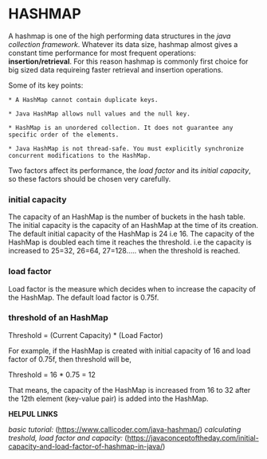 # HASHMAP

A hashmap is one of the high performing data structures in the *java collection framework*. Whatever its data size, hashmap almost gives a constant time performance for most frequent operations: **insertion/retrieval**. For this reason hashmap is commonly first choice for big sized data requireing faster retrieval and insertion operations.

Some of its key points:

	* A HashMap cannot contain duplicate keys.

	* Java HashMap allows null values and the null key.

	* HashMap is an unordered collection. It does not guarantee any specific order of the elements.

	* Java HashMap is not thread-safe. You must explicitly synchronize concurrent modifications to the HashMap.

Two factors affect its performance, the *load factor* and its *initial capacity*, so these factors should be chosen very carefully.

### initial capacity
The capacity of an HashMap is the number of buckets in the hash table. The initial capacity is the capacity of an HashMap at the time of its creation. The default initial capacity of the HashMap is 24 i.e 16. The capacity of the HashMap is doubled each time it reaches the threshold. i.e the capacity is increased to 25=32, 26=64, 27=128….. when the threshold is reached.

### load factor
Load factor is the measure which decides when to increase the capacity of the HashMap. The default load factor is 0.75f.

### threshold of an HashMap 

Threshold = (Current Capacity) * (Load Factor)

For example, if the HashMap is created with initial capacity of 16 and load factor of 0.75f, then threshold will be,

Threshold = 16 * 0.75 = 12

That means, the capacity of the HashMap is increased from 16 to 32 after the 12th element (key-value pair) is added into the HashMap.


**HELPUL LINKS**

*basic tutorial:* (https://www.callicoder.com/java-hashmap/)
*calculating treshold, load factor and capacity:* (https://javaconceptoftheday.com/initial-capacity-and-load-factor-of-hashmap-in-java/)
